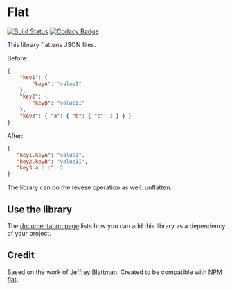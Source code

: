 Flat
====

[![Build Status](https://travis-ci.org/adaxi/Flat.svg?branch=master)](https://travis-ci.org/adaxi/Flat) [![Codacy Badge](https://api.codacy.com/project/badge/Grade/6076ee95c7314c9d8ffab07e490c0555)](https://www.codacy.com/app/dev_25/Flat?utm_source=github.com&amp;utm_medium=referral&amp;utm_content=adaxi/Flat&amp;utm_campaign=Badge_Grade)

This library flattens JSON files.

Before:

```json
{
	"key1": {
		"keyA": "valueI"
	},
	"key2": {
		"keyB": "valueII"
	},
	"key3": { "a": { "b": { "c": 2 } } }
}
```

After:

```json
{
   "key1.keyA": "valueI",
   "key2.keyB": "valueII",
   "key3.a.b.c": 2
}
```

The library can do the revese operation as well: unflatten.


Use the library
---------------

The [documentation page](http://adaxi.github.io/Flat/dependency-info.html) lists how you can add this library
as a dependency of your project.

Credit
------

Based on the work of [Jeffrey Blattman](https://zerocredibility.wordpress.com/tag/flatten/).
Created to be compatible with [NPM flat](https://www.npmjs.com/package/flat).
